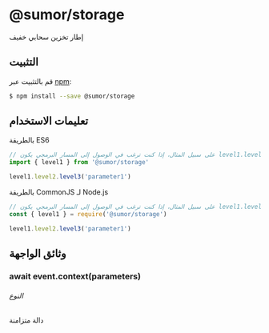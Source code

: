 # @sumor/storage

إطار تخزين سحابي خفيف

## التثبيت

قم بالتثبيت عبر [npm](https://www.npmjs.com/):

```sh
$ npm install --save @sumor/storage
```

## تعليمات الاستخدام

بالطريقة ES6

```js
// على سبيل المثال، إذا كنت ترغب في الوصول إلى المسار البرمجي يكون level1.level2.level3
import { level1 } from '@sumor/storage'

level1.level2.level3('parameter1')
```

بالطريقة CommonJS لـ Node.js

```js
// على سبيل المثال، إذا كنت ترغب في الوصول إلى المسار البرمجي يكون level1.level2.level3
const { level1 } = require('@sumor/storage')

level1.level2.level3('parameter1')
```

## وثائق الواجهة

### await event.context(parameters)

###### النوع

دالة متزامنة
